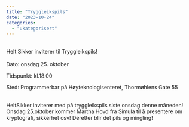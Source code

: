 ```yaml
---
title: "Tryggleikspils"
date: "2023-10-24"
categories: 
  - "ukategorisert"
---
```



<br />
Helt Sikker inviterer til Tryggleikspils!
<br />
<br />
Dato: onsdag 25. oktober

Tidspunkt: kl.18.00

Sted: Programmerbar på Høyteknologisenteret, Thormøhlens Gate 55

<br /> 
 HeltSikker inviterer med på tryggleikspils siste onsdag denne måneden! Onsdag 25.oktober kommer Martha Hovd fra Simula til å presentere om kryptografi, sikkerhet osv!
 Deretter blir det pils og mingling! 
